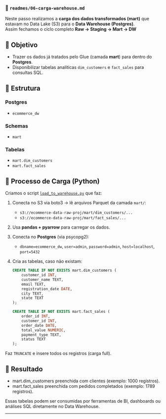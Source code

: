 ### 📂 `readmes/06-carga-warehouse.md`

Neste passo realizamos a **carga dos dados transformados (mart)** que estavam no Data Lake (S3) para o **Data Warehouse (Postgres)**.  
Assim fechamos o ciclo completo **Raw → Staging → Mart → DW**

## 🔶 Objetivo

- Trazer os dados já tratados pelo Glue (camada **mart**) para dentro do **Postgres**.  
- Disponibilizar tabelas analíticas `dim_customers` e `fact_sales` para consultas SQL.

## 🔶 Estrutura

### Postgres

- `ecommerce_dw`

### Schemas
- `mart`

### Tabelas
- `mart.dim_customers`
- `mart.fact_sales`

## 🔶 Processo de Carga (Python)

Criamos o script [`load_to_warehouse.py`](../load_to_warehouse.py) que faz:

1. Conecta no S3 via boto3 → lê arquivos Parquet da camada `mart/`:
   - `s3://ecommerce-data-raw-proj/mart/dim_customers/...`
   - `s3://ecommerce-data-raw-proj/mart/fact_sales/...`
   
2. Usa **pandas + pyarrow** para carregar os dados.

3. Conecta no **Postgres** (via psycopg2):
   - `dbname=ecommerce_dw`, `user=admin`, `password=admin`, `host=localhost`, `port=5432`

4. Cria as tabelas, caso não existam:
   ```sql
   CREATE TABLE IF NOT EXISTS mart.dim_customers (
       customer_id INT,
       customer_name TEXT,
       email TEXT,
       registration_date DATE,
       city TEXT,
       state TEXT
   );

   CREATE TABLE IF NOT EXISTS mart.fact_sales (
       order_id INT,
       customer_id INT,
       order_date DATE,
       total_value NUMERIC,
       payment_type TEXT,
       status TEXT
   );
Faz `TRUNCATE` e insere todos os registros (carga full).

## 🔶 Resultado

- mart.dim_customers preenchida com clientes (exemplo: 1000 registros).
- mart.fact_sales preenchida com pedidos completados (exemplo: 1789 registros).

Essas tabelas podem ser consumidas por ferramentas de BI, dashboards ou análises SQL diretamente no Data Warehouse.

<hr style="height:2px; background-color:#807f7e; border:none;">